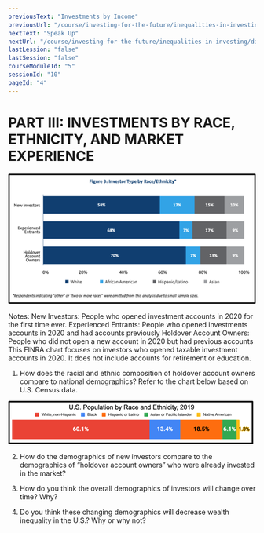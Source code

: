 ```yaml
---
previousText: "Investments by Income"
previousUrl: "/course/investing-for-the-future/inequalities-in-investing/investments-by-income"
nextText: "Speak Up"
nextUrl: "/course/investing-for-the-future/inequalities-in-investing/discussion"
lastLession: "false"
lastSession: "false"
courseModuleId: "5"
sessionId: "10"
pageId: "4"
---
```



# PART III: INVESTMENTS BY RACE, ETHNICITY, AND MARKET EXPERIENCE

<img src="./Picture8.png" />

Notes:
New Investors: People who opened investment accounts in 2020 for the first time ever. 
Experienced Entrants: People who opened investments accounts in 2020 and had accounts previously
Holdover Account Owners: People who did not open a new account in 2020 but had previous accounts  
This FINRA chart focuses on investors who opened taxable investment accounts in 2020. It does not include accounts for retirement or education. 

1. How does the racial and ethnic composition of holdover account owners compare to national demographics? Refer to the chart below based on U.S. Census data.

 
<img src="./Picture9.png" />

2. How do the demographics of new investors compare to the demographics of “holdover account owners” who were already invested in the market?

3. How do you think the overall demographics of investors will change over time? Why? 

4.	Do you think these changing demographics will decrease wealth inequality in the U.S.? Why or why not? 
